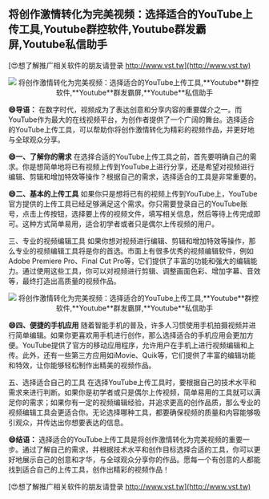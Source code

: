 ## **将创作激情转化为完美视频：选择适合的YouTube上传工具,**Youtube**群控软件,**Youtube**群发霸屏,**Youtube**私信助手**

[😍想了解推广相关软件的朋友请登录 http://www.vst.tw](http://www.vst.tw)

 <center><img src="https://vst.tw/MP4/tuiguang/png/3.png" alt="将创作激情转化为完美视频：选择适合的YouTube上传工具,**Youtube**群控软件,**Youtube**群发霸屏,**Youtube**私信助手"></center>

**😄导语：**
在数字时代，视频成为了表达创意和分享内容的重要媒介之一。而YouTube作为最大的在线视频平台，为创作者提供了一个广阔的舞台。选择适合的YouTube上传工具，可以帮助你将创作激情转化为精彩的视频作品，并更好地与全球观众分享。

**😄一、了解你的需求**
在选择合适的YouTube上传工具之前，首先要明确自己的需求。你是想简单地将已有视频上传到YouTube上进行分享，还是希望对视频进行编辑、剪辑和增加特效等操作？根据自己的需求，选择适合的工具是非常重要的。

**😄二、基本的上传工具**
如果你只是想将已有的视频上传到YouTube上，YouTube官方提供的上传工具已经足够满足这个需求。你只需要登录自己的YouTube账号，点击上传按钮，选择要上传的视频文件，填写相关信息，然后等待上传完成即可。这种方式简单易用，适合初学者或者只是偶尔上传视频的用户。

三、专业的视频编辑工具
如果你想对视频进行编辑、剪辑和增加特效等操作，那么专业的视频编辑工具将是你的首选。市面上有很多优秀的视频编辑软件，例如Adobe Premiere Pro、Final Cut Pro等，它们提供了丰富的功能和强大的编辑能力。通过使用这些工具，你可以对视频进行剪辑、调整画面色彩、增加字幕、音效等，最终打造出高质量的视频作品。

 <center><img src="https://vst.tw/MP4/tuiguang/png/3.png" alt="将创作激情转化为完美视频：选择适合的YouTube上传工具,**Youtube**群控软件,**Youtube**群发霸屏,**Youtube**私信助手"></center>

**😄四、便捷的手机应用**
随着智能手机的普及，许多人习惯使用手机拍摄视频并进行简单编辑。如果你更喜欢用手机进行创作，那么选择适合的手机应用会更加方便。YouTube提供了官方的移动应用程序，允许用户在手机上进行视频编辑和上传。此外，还有一些第三方应用如iMovie、Quik等，它们提供了丰富的编辑功能和特效，让你能够轻松制作出精美的视频作品。

五、选择适合自己的工具
在选择YouTube上传工具时，要根据自己的技术水平和需求来进行判断。如果你是初学者或只是偶尔上传视频，简单易用的工具就可以满足你的需求；如果你有一定的视频编辑经验，并追求更高的创作品质，那么专业的视频编辑工具会更适合你。无论选择哪种工具，都要确保视频的质量和内容能够吸引观众，并传达出你想要表达的信息。

**😄结语：**
选择适合的YouTube上传工具是将创作激情转化为完美视频的重要一步。通过了解自己的需求，并根据技术水平和创作目标选择合适的工具，你可以更好地展示自己的创意和才华，与全球观众分享你的作品。愿每一个有创意的人都能找到适合自己的上传工具，创作出精彩的视频作品！

[😍想了解推广相关软件的朋友请登录 http://www.vst.tw](http://www.vst.tw)



